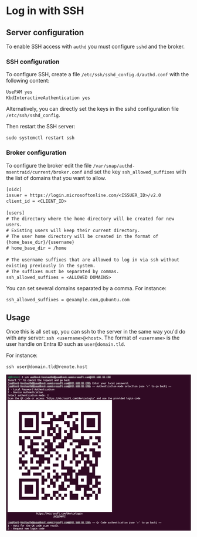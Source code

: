 # Log in with SSH

## Server configuration

To enable SSH access with `authd` you must configure `sshd` and the broker.

### SSH configuration

To configure SSH, create a file `/etc/ssh/sshd_config.d/authd.conf` with the following content:

```
UsePAM yes
KbdInteractiveAuthentication yes
```

Alternatively, you can directly set the keys in the sshd configuration file `/etc/ssh/sshd_config`.

Then restart the SSH server:

```
sudo systemctl restart ssh
```

### Broker configuration

To configure the broker edit the file `/var/snap/authd-msentraid/current/broker.conf` and set the key `ssh_allowed_suffixes` with the list of domains that you want to allow.

```
[oidc]
issuer = https://login.microsoftonline.com/<ISSUER_ID>/v2.0
client_id = <CLIENT_ID>

[users]
# The directory where the home directory will be created for new users.
# Existing users will keep their current directory.
# The user home directory will be created in the format of {home_base_dir}/{username}
# home_base_dir = /home

# The username suffixes that are allowed to log in via ssh without existing previously in the system.
# The suffixes must be separated by commas.
ssh_allowed_suffixes = <ALLOWED DOMAINS>
```

You can set several domains separated by a comma. For instance:

```
ssh_allowed_suffixes = @example.com,@ubuntu.com
```

## Usage

Once this is all set up, you can ssh to the server in the same way you'd do with any server: `ssh <username>@<host>`. The format of `<username>` is the user handle on Entra ID such as `user@domain.tld`.

For instance:

```shell
ssh user@domain.tld@remote.host
```

![Terminal interface showing option to authentice by login code or QR scan when user tries to ssh into server](../assets/ssh-qr.png)
